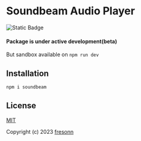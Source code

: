 # Soundbeam Audio Player

![Static Badge](https://img.shields.io/badge/warning-gold)

#### Package is under active development(beta)

But sandbox available on `npm run dev`

## Installation

```bash
npm i soundbeam
```

## License

[MIT](https://opensource.org/licenses/MIT)

Copyright (c) 2023 [fresonn](https://github.com/fresonn)
